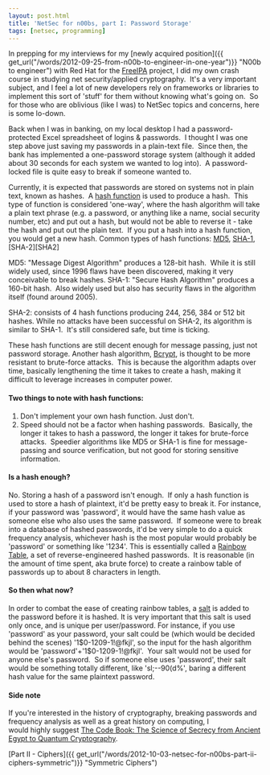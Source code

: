 ```yaml
---
layout: post.html
title: 'NetSec for n00bs, part I: Password Storage'
tags: [netsec, programming]
---
```


In prepping for my interviews for my [newly acquired position]({{ get_url("/words/2012-09-25-from-n00b-to-engineer-in-one-year")}} "N00b to engineer") with Red Hat for the [FreeIPA][FreeIPA] project, I did my own crash course in studying net security/applied cryptography.  It's a very important subject, and I feel a lot of new developers rely on frameworks or libraries to implement this sort of 'stuff' for them without knowing what's going on.  So for those who are oblivious (like I was) to NetSec topics and concerns, here is some lo-down.


Back when I was in banking, on my local desktop I had a password-protected Excel spreadsheet of logins & passwords.  I thought I was one step above just saving my passwords in a plain-text file.  Since then, the bank has implemented a one-password storage system (although it added about 30 seconds for each system we wanted to log into).  A password-locked file is quite easy to break if someone wanted to.

Currently, it is expected that passwords are stored on systems not in plain text, known as hashes.  A [hash function][hash function] is used to produce a hash.  This type of function is considered 'one-way', where the hash algorithm will take a plain text phrase (e.g. a password, or anything like a name, social security number, etc) and put out a hash, but would not be able to reverse it - take the hash and put out the plain text.  If you put a hash into a hash function, you would get a new hash.  Common types of hash functions: [MD5][MD5], [SHA-1][SHA-1], [SHA-2][SHA2] 

MD5: "Message Digest Algorithm" produces a 128-bit hash.  While it is still widely used, since 1996 flaws have been discovered, making it very conceivable to break hashes. SHA-1: "Secure Hash Algorithm" produces a 160-bit hash.  Also widely used but also has security flaws in the algorithm itself (found around 2005). 

SHA-2: consists of 4 hash functions producing 244, 256, 384 or 512 bit hashes. While no attacks have been successful on SHA-2, its algorithm is similar to SHA-1.  It's still considered safe, but time is ticking. 

These hash functions are still decent enough for message passing, just not password storage. Another hash algorithm, [Bcrypt][Bcrypt], is thought to be more resistant to brute-force attacks.  This is because the algorithm adapts over time, basically lengthening the time it takes to create a hash, making it difficult to leverage increases in computer power. 

#### Two things to note with hash functions:
1. Don't implement your own hash function. Just don't.
2. Speed should not be a factor when hashing passwords.  Basically, the longer it takes to hash a password, the longer it takes for brute-force attacks.  Speedier algorithms like MD5 or SHA-1 is fine for message-passing and source verification, but not good for storing sensitive information. 

#### Is a hash enough?
No. Storing a hash of a password isn't enough.  If only a hash function is used to store a hash of plaintext, it'd be pretty easy to break it. For instance, if your password was 'password', it would have the same hash value as someone else who also uses the same password.  If someone were to break into a database of hashed passwords, it'd be very simple to do a quick frequency analysis, whichever hash is the most popular would probably be 'password' or something like '1234'. This is essentially called a [Rainbow Table][Rainbow Table], a set of reverse-engineered hashed passwords.  It is reasonable (in the amount of time spent, aka brute force) to create a rainbow table of passwords up to about 8 characters in length. 

#### So then what now? 
In order to combat the ease of creating rainbow tables, a [salt][salt] is added to the password before it is hashed.  It is very important that this salt is used only once, and is unique per user/password. For instance, if you use 'password' as your password, your salt could be (which would be decided behind the scenes) '1\$0-1209-1!@fkjl', so the input for the hash algorithm would be 'password'+'1\$0-1209-1!@fkjl'.  Your salt would not be used for anyone else's password.  So if someone else uses 'password', their salt would be something totally different, like 'sl;--90(d%', baring a different hash value for the same plaintext password. 

#### Side note 
If you're interested in the history of cryptography, breaking passwords and frequency analysis as well as a great history on computing, I would highly suggest [The Code Book: The Science of Secrecy from Ancient Egypt to Quantum Cryptography][The Code Book]. 

[Part II - Ciphers]({{ get_url("/words/2012-10-03-netsec-for-n00bs-part-ii-ciphers-symmetric")}} "Symmetric Ciphers")


[FreeIPA]: http://freeipa.org/page/Main_Page "FreeIPA"
[hash function]: http://en.wikipedia.org/wiki/Hash_function "Wiki: Hash Function"
[MD5]: http://en.wikipedia.org/wiki/MD5 "wiki: md5"
[SHA-1]: http://en.wikipedia.org/wiki/SHA-1 "Wiki: SHA-1"
[SHA-2]: http://en.wikipedia.org/wiki/SHA-2 "Wiki: SHA-2"
[Bcrypt]: http://en.wikipedia.org/wiki/Bcrypt "Wiki: Bcrypt"
[Rainbow Table]: http://en.wikipedia.org/wiki/Rainbow_table "Wiki: Rainbow table"
[salt]: http://en.wikipedia.org/wiki/Salt_(cryptography) "Wiki: Salt"
[The Code Book]: http://www.amazon.com/gp/product/B004IK8PLE/ref=as_li_ss_tl?ie=UTF8&camp=1789&creative=390957&creativeASIN=B004IK8PLE&linkCode=as2&tag=roglyn-20 "The Code Book"
